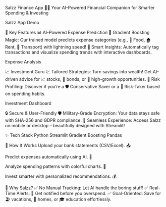 Salzz Finance App 🌟💸
Your AI-Powered Financial Companion for Smarter Spending & Investing

Salzz App Demo

🚀 Key Features
📊 AI-Powered Expense Prediction
🧠 Gradient Boosting Magic: Our trained model predicts expense categories (e.g., 🍔 Food, 🏠 Rent, 🚗 Transport) with lightning speed!
🔮 Smart Insights: Automatically tag transactions and visualize spending trends with interactive dashboards.

Expense Analysis

📈 Investment Guru
💹 Tailored Strategies: Turn savings into wealth! Get AI-driven advice for 📈 stocks, 🏦 bonds, or 🌱 high-growth opportunities.
🎯 Risk Profiling: Discover if you’re a 🛡️ Conservative Saver or a 🚀 Risk-Taker based on spending habits.

Investment Dashboard

🔒 Secure & User-Friendly
🛡️ Military-Grade Encryption: Your data stays safe with SHA-256 and GDPR compliance.
📱 Seamless Experience: Access Salzz on mobile or desktop – beautifully designed with Streamlit!

✨ Tech Stack
Python
Streamlit
Gradient Boosting
Pandas

📌 How It Works
Upload your bank statements (CSV/Excel). 📤

Predict expenses automatically using AI. 🤖

Analyze spending patterns with colorful charts. 🎨

Invest smarter with personalized recommendations. 💰

🌟 Why Salzz?
✅ No Manual Tracking: Let AI handle the boring stuff!
✅ Real-Time Alerts: 🚨 Get notified before you overspend.
✅ Goal-Oriented: Save for 🏖️ vacations, 🏡 homes, or 🎓 education effortlessly.
